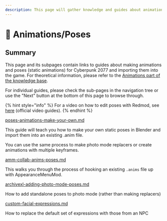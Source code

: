 ```yaml
---
description: This page will gather knowledge and guides about animations.
---
```


# 🤹 Animations/Poses

## Summary

This page and its subpages contain links to guides about making animations and poses (static animations) for Cyberpunk 2077 and importing them into the game. For theoretical information, please refer to the [Animations part of the knowledge base](../../animations.md).

For individual guides, please check the sub-pages in the navigation tree or use the "Next" button at the bottom of this page to browse through.



{% hint style="info" %}
For a video on how to edit poses with Redmod, see [here](https://www.youtube.com/watch?v=m5IL\_TRwTew\&list=PL4dX1IHww9p3XvIEnKIP9q1eJXlIvYkd3\&index=3) (official video guides).
{% endhint %}

[poses-animations-make-your-own.md](poses-animations-make-your-own.md "mention")&#x20;

This guide will teach you how to make your own static poses in Blender and import them into an existing .anim file.

You can use the same process to make photo mode replacers or create animations with multiple keyframes.

[amm-collab-anims-poses.md](amm-collab-anims-poses.md "mention")

This walks you through the process of hooking an existing `.anims` file up with AppearanceMenuMod.

[archivexl-adding-photo-mode-poses.md](archivexl-adding-photo-mode-poses.md "mention")&#x20;

How to add standalone poses to photo mode (rather than making replacers)&#x20;

[custom-facial-expressions.md](custom-facial-expressions.md "mention")

How to replace the default set of expressions with those from an NPC

